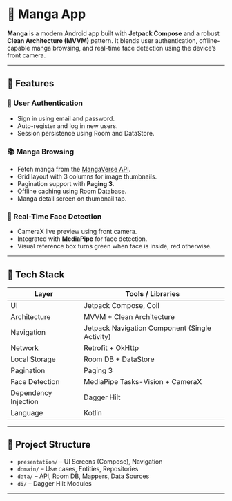 # 🌟 Manga App

**Manga** is a modern Android app built with **Jetpack Compose** and a robust **Clean Architecture (MVVM)** pattern. It blends user authentication, offline-capable manga browsing, and real-time face detection using the device’s front camera.

---

## 📱 Features

### 🔐 User Authentication
- Sign in using email and password.
- Auto-register and log in new users.
- Session persistence using Room and DataStore.

### 📚 Manga Browsing
- Fetch manga from the [MangaVerse API](https://rapidapi.com/sagararofie/api/mangaverse-api).
- Grid layout with 3 columns for image thumbnails.
- Pagination support with **Paging 3**.
- Offline caching using Room Database.
- Manga detail screen on thumbnail tap.

### 🧠 Real-Time Face Detection
- CameraX live preview using front camera.
- Integrated with **MediaPipe** for face detection.
- Visual reference box turns green when face is inside, red otherwise.

---

## 🧰 Tech Stack

| Layer                 | Tools / Libraries                          |
|----------------------|--------------------------------------------|
| UI                   | Jetpack Compose, Coil                      |
| Architecture         | MVVM + Clean Architecture                  |
| Navigation           | Jetpack Navigation Component (Single Activity) |
| Network              | Retrofit + OkHttp                          |
| Local Storage        | Room DB + DataStore                        |
| Pagination           | Paging 3                                   |
| Face Detection       | MediaPipe Tasks-Vision + CameraX           |
| Dependency Injection | Dagger Hilt                                |
| Language             | Kotlin                                     |

---

## 📂 Project Structure
- `presentation/` – UI Screens (Compose), Navigation
- `domain/` – Use cases, Entities, Repositories
- `data/` – API, Room DB, Mappers, Data Sources
- `di/` – Dagger Hilt Modules

---
